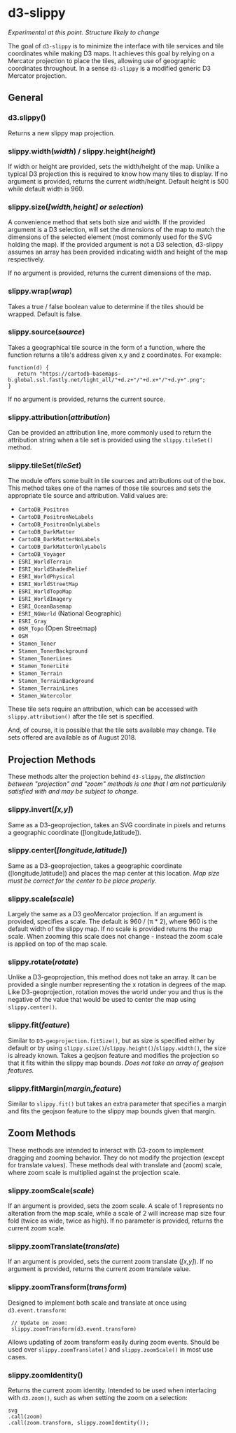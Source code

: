 # d3-slippy

*Experimental at this point. Structure likely to change*

The goal of `d3-slippy` is to minimize the interface with tile services and tile coordinates while making D3 maps. It achieves this goal by relying on a Mercator projection to place the tiles, allowing use of geographic coordinates throughout. In a sense `d3-slippy` is a modified generic D3 Mercator projection.


## General

### d3.slippy()

Returns a new slippy map projection.

### slippy.width(*width*) / slippy.height(*height*)

If width or height are provided, sets the width/height of the map. Unlike a typical D3 projection this is required to know how many tiles to display. If no argument is provided, returns the current width/height. Default height is 500 while default width is 960.

### slippy.size(*[width,height] or selection*)

A convenience method that sets both size and width. If the provided argument is a D3 selection, will set the dimensions of the map to match the dimensions of the selected element (most commonly used for the SVG holding the map). If the provided argument is not a D3 selection, d3-slippy assumes an array has been provided indicating width and height of the map respectively.

If no argument is provided, returns the current dimensions of the map.

### slippy.wrap(*wrap*)

Takes a true / false boolean value to determine if the tiles should be wrapped. Default is false.

### slippy.source(*source*)

Takes a geographical tile source in the form of a function, where the function returns a tile's address given x,y and z coordinates. For example:

```
function(d) {
   return "https://cartodb-basemaps-b.global.ssl.fastly.net/light_all/"+d.z+"/"+d.x+"/"+d.y+".png";
}
```
      
If no argument is provided, returns the current source.
      
### slippy.attribution(*attribution*)

Can be provided an attribution line, more commonly used to return the attribution string when a tile set is provided using the `slippy.tileSet()` method.

### slippy.tileSet(*tileSet*)

The module offers some built in tile sources and attributions out of the box. This method takes one of the names of those tile sources and sets the appropriate tile source and attribution. Valid values are:

* `CartoDB_Positron`
* `CartoDB_PositronNoLabels`
* `CartoDB_PositronOnlyLabels`
* `CartoDB_DarkMatter`
* `CartoDB_DarkMatterNoLabels`
* `CartoDB_DarkMatterOnlyLabels`
* `CartoDB_Voyager`
* `ESRI_WorldTerrain`
* `ESRI_WorldShadedRelief`
* `ESRI_WorldPhysical`
* `ESRI_WorldStreetMap`
* `ESRI_WorldTopoMap`
* `ESRI_WorldImagery`
* `ESRI_OceanBasemap`
* `ESRI_NGWorld` (National Geographic)
* `ESRI_Gray`
* `OSM_Topo` (Open Streetmap)
* `OSM`
* `Stamen_Toner`
* `Stamen_TonerBackground`
* `Stamen_TonerLines`
* `Stamen_TonerLite`
* `Stamen_Terrain`
* `Stamen_TerrainBackground`
* `Stamen_TerrainLines`
* `Stamen_Watercolor`

These tile sets require an attribution, which can be accessed with `slippy.attribution()` after the tile set is specified.

And, of course, it is possible that the tile sets available may change. Tile sets offered are available as of August 2018.

## Projection Methods

These methods alter the projection behind `d3-slippy`, *the distinction between "projection" and "zoom" methods is one that I am not particularily satisfied with and may be subject to change.*

### slippy.invert(*[x,y]*)

Same as a D3-geoprojection, takes an SVG coordinate in pixels and returns a geographic coordinate ([longitude,latitude]).

### slippy.center(*[longitude,latitude]*)

Same as a D3-geoprojection, takes a geographic coordinate ([longitude,latitude]) and places the map center at this location. *Map size must be correct for the center to be place properly.*

### slippy.scale(*scale*)

Largely the same as a D3 geoMercator projection. If an argument is provided, specifies a scale. The default is 960 / (π * 2), where 960 is the default width of the slippy map. If no scale is provided returns the map scale. When zooming this scale does not change - instead the zoom scale is applied on top of the map scale. 

### slippy.rotate(*rotate*)

Unlike a D3-geoprojection, this method does not take an array. It can be provided a single number representing the x rotation in degrees of the map. Like D3-geoprojection, rotation moves the world under you and thus is the negative of the value that would be used to center the map using `slippy.center()`.

### slippy.fit(*feature*)

Similar to `D3-geoprojection.fitSize()`, but as size is specified either by default or by using `slippy.size()`/`slippy.height()`/`slippy.width()`, the size is already known. Takes a geojson feature and modifies the projection so that it fits within the slippy map bounds. *Does not take an array of geojson features.*

### slippy.fitMargin(*margin,feature*)

Similar to `slippy.fit()` but takes an extra parameter that specifies a margin and fits the geojson feature to the slippy map bounds given that margin.

## Zoom Methods

These methods are intended to interact with D3-zoom to implement dragging and zooming behavior. They do not modify the projection (except for translate values). These methods deal with translate and (zoom) scale, where zoom scale is multiplied against the projection scale.

### slippy.zoomScale(*scale*)

If an argument is provided, sets the zoom scale. A scale of 1 represents no alteration from the map scale, while a scale of 2 will increase map size four fold (twice as wide, twice as high). If no parameter is provided, returns the current zoom scale.

### slippy.zoomTranslate(*translate*)

If an argument is provided, sets the current zoom translate (*[x,y]*). If no argument is provided, returns the current zoom translate value.

### slippy.zoomTransform(*transform*)

Designed to implement both scale and translate at once using `d3.event.transform`:

     // Update on zoom:
     slippy.zoomTransform(d3.event.transform)
     
Allows updating of zoom transform easily during zoom events. Should be used over `slippy.zoomTranslate()` and `slippy.zoomScale()` in most use cases.

### slippy.zoomIdentity()

Returns the current zoom identity. Intended to be used when interfacing with `d3.zoom()`, such as when setting the zoom on a selection:

    svg
    .call(zoom)
    .call(zoom.transform, slippy.zoomIdentity());























